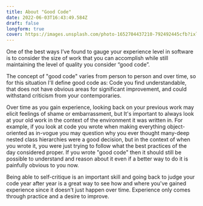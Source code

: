 ```yaml
---
title: About "Good Code"
date: 2022-06-03T16:43:49.584Z
draft: false
longform: true
cover: https://images.unsplash.com/photo-1652704437210-792492445cfb?ixlib=rb-1.2.1&ixid=MnwxMjA3fDB8MHxwaG90by1wYWdlfHx8fGVufDB8fHx8&auto=format&fit=crop&w=2231&q=80
---
```

One of the best ways I’ve found to gauge your experience level in software is to consider the size of work that you can accomplish while still maintaining the level of quality you consider “good code”.

The concept of "good code" varies from person to person and over time, so for this situation I'll define good code as: Code you find understandable, that does not have obvious areas for significant improvement, and could withstand criticism from your contemporaries.

Over time as you gain experience, looking back on your previous work may elicit feelings of shame or embarrassment, but It's important to always look at your old work in the context of the environment it was written in. For example, if you look at code you wrote when making everything object-oriented as in-vogue you may question why you ever thought many-deep nested class hierarchies were a good decision, but in the context of when you wrote it, you were just trying to follow what the best practices of the day considered proper. If you wrote "good code" then it should still be possible to understand and reason about it even if a better way to do it is painfully obvious to you now.

Being able to self-critique is an important skill and going back to judge your code year after year is a great way to see how and where you've gained experience since it doesn't just happen over time. Experience only comes through practice and a desire to improve.